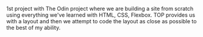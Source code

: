 1st project with The Odin project where we are building a site from scratch using everything we've learned with HTML, CSS, Flexbox. TOP provides us with a layout and then we attempt to code the layout as close as possible to the best of my ability. 
